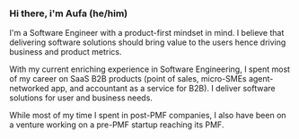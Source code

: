 ### Hi there, i'm Aufa (he/him)

I'm a Software Engineer with a product-first mindset in mind. I believe that delivering software solutions should bring value to the users hence driving business and product metrics.

With my current enriching experience in Software Engineering, I spent most of my career on SaaS B2B products (point of sales, micro-SMEs agent-networked app, and accountant as a service for B2B). I deliver software solutions for user and business needs.

While most of my time I spent in post-PMF companies, I also have been on a venture working on a pre-PMF startup reaching its PMF.
